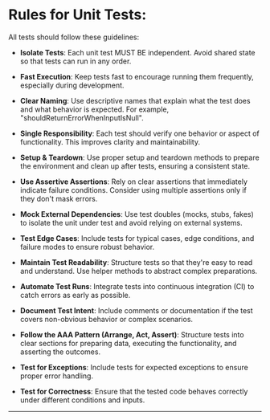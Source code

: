# **Rules for Unit Tests:**  

All tests should follow these guidelines:

- **Isolate Tests**: Each unit test MUST BE independent. Avoid shared state so that tests can run in any order.

- **Fast Execution**: Keep tests fast to encourage running them frequently, especially during development.

- **Clear Naming**: Use descriptive names that explain what the test does and what behavior is expected. For example, "shouldReturnErrorWhenInputIsNull".

- **Single Responsibility**: Each test should verify one behavior or aspect of functionality. This improves clarity and maintainability.

- **Setup & Teardown**: Use proper setup and teardown methods to prepare the environment and clean up after tests, ensuring a consistent state.

- **Use Assertive Assertions**: Rely on clear assertions that immediately indicate failure conditions. Consider using multiple assertions only if they don't mask errors.

- **Mock External Dependencies**: Use test doubles (mocks, stubs, fakes) to isolate the unit under test and avoid relying on external systems.

- **Test Edge Cases**: Include tests for typical cases, edge conditions, and failure modes to ensure robust behavior.

- **Maintain Test Readability**: Structure tests so that they're easy to read and understand. Use helper methods to abstract complex preparations.

- **Automate Test Runs**: Integrate tests into continuous integration (CI) to catch errors as early as possible.

- **Document Test Intent**: Include comments or documentation if the test covers non-obvious behavior or complex scenarios.

- **Follow the AAA Pattern (Arrange, Act, Assert)**: Structure tests into clear sections for preparing data, executing the functionality, and asserting the outcomes.

- **Test for Exceptions**: Include tests for expected exceptions to ensure proper error handling.

- **Test for Correctness**: Ensure that the tested code behaves correctly under different conditions and inputs.

---
